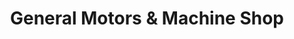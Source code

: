 ---
title: "General Motors & Machine Shop"
url: /puerto-princesa/general-motors-and-machine-shop/
shop: car repair
---